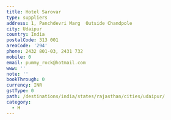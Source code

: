 ```yaml
---
title: Hotel Sarovar
type: suppliers
address: 1, Panchdevri Marg  Outside Chandpole
city: Udaipur
country: India
postalCode: 313 001
areaCode: '294'
phone: 2432 801-03, 2431 732
mobile: 0
email: pummy_rock@hotmail.com
www: ''
note: ''
bookThrough: 0
currency: INR
gstType: 0
path: /destinations/india/states/rajasthan/cities/udaipur/
category:
  - H
---
```


